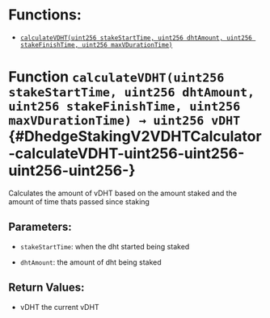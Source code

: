 

# Functions:
- [`calculateVDHT(uint256 stakeStartTime, uint256 dhtAmount, uint256 stakeFinishTime, uint256 maxVDurationTime)`](#DhedgeStakingV2VDHTCalculator-calculateVDHT-uint256-uint256-uint256-uint256-)



# Function `calculateVDHT(uint256 stakeStartTime, uint256 dhtAmount, uint256 stakeFinishTime, uint256 maxVDurationTime) → uint256 vDHT` {#DhedgeStakingV2VDHTCalculator-calculateVDHT-uint256-uint256-uint256-uint256-}
Calculates the amount of vDHT based on the amount staked and the amount of time thats passed since staking


## Parameters:
- `stakeStartTime`: when the dht started being staked

- `dhtAmount`: the amount of dht being staked


## Return Values:
- vDHT the current vDHT


